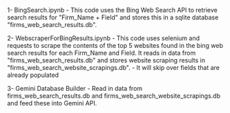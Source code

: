 

1- BingSearch.ipynb
    - This code uses the Bing Web Search API to retrieve search results for "Firm_Name + Field" and stores this in a sqlite database "firms_web_search_results.db".

2- WebscraperForBingResults.ipynb
    - This code uses selenium and requests to scrape the contents of the top 5 websites found in the bing web search results for each Firm_Name and Field. It reads in data from "firms_web_search_results.db" and stores website scraping results in "firms_web_search_website_scrapings.db".
    - It will skip over fields that are already populated

3- Gemini Database Builder
    - Read in data from firms_web_search_results.db and firms_web_search_website_scrapings.db and feed these into Gemini API.